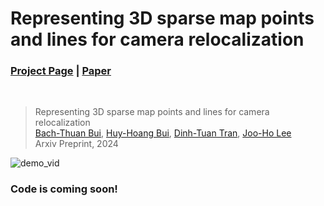 # Representing 3D sparse map points and lines for camera relocalization
### [Project Page](https://thpjp.github.io/pl2map/) | [Paper](https://thpjp.github.io/pl2map/)
<br/>

> Representing 3D sparse map points and lines for camera relocalization                                                                                                                                                
> [Bach-Thuan Bui](https://thuanbb.github.io/), [Huy-Hoang Bui](https://github.com/AustrianOakvn), [Dinh-Tuan Tran](https://sites.google.com/view/tuantd), [Joo-Ho Lee](https://research-db.ritsumei.ac.jp/rithp/k03/resid/S000220;jsessionid=8CC0520A8C7C1F3D502596F0A07D64B0?lang=en)                   
> Arxiv Preprint, 2024

![demo_vid](assets/demo.gif)

### Code is coming soon!
